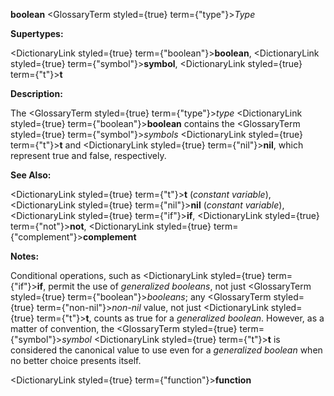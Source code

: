 **boolean** <GlossaryTerm styled={true} term={"type"}><i>Type</i></GlossaryTerm> 



**Supertypes:** 



<DictionaryLink styled={true} term={"boolean"}><b>boolean</b></DictionaryLink>, <DictionaryLink styled={true} term={"symbol"}><b>symbol</b></DictionaryLink>, <DictionaryLink styled={true} term={"t"}><b>t</b></DictionaryLink> 



**Description:** 



The <GlossaryTerm styled={true} term={"type"}><i>type</i></GlossaryTerm> <DictionaryLink styled={true} term={"boolean"}><b>boolean</b></DictionaryLink> contains the <GlossaryTerm styled={true} term={"symbol"}><i>symbols</i></GlossaryTerm> <DictionaryLink styled={true} term={"t"}><b>t</b></DictionaryLink> and <DictionaryLink styled={true} term={"nil"}><b>nil</b></DictionaryLink>, which represent true and false, respectively. 



**See Also:** 



<DictionaryLink styled={true} term={"t"}><b>t</b></DictionaryLink> (*constant variable*), <DictionaryLink styled={true} term={"nil"}><b>nil</b></DictionaryLink> (*constant variable*), <DictionaryLink styled={true} term={"if"}><b>if</b></DictionaryLink>, <DictionaryLink styled={true} term={"not"}><b>not</b></DictionaryLink>, <DictionaryLink styled={true} term={"complement"}><b>complement</b></DictionaryLink> 



**Notes:** 



Conditional operations, such as <DictionaryLink styled={true} term={"if"}><b>if</b></DictionaryLink>, permit the use of *generalized booleans*, not just <GlossaryTerm styled={true} term={"boolean"}><i>booleans</i></GlossaryTerm>; any <GlossaryTerm styled={true} term={"non-nil"}><i>non-nil</i></GlossaryTerm> value, not just <DictionaryLink styled={true} term={"t"}><b>t</b></DictionaryLink>, counts as true for a *generalized boolean*. However, as a matter of convention, the <GlossaryTerm styled={true} term={"symbol"}><i>symbol</i></GlossaryTerm> <DictionaryLink styled={true} term={"t"}><b>t</b></DictionaryLink> is considered the canonical value to use even for a *generalized boolean* when no better choice presents itself.  







<DictionaryLink styled={true} term={"function"}><b>function</b></DictionaryLink> 



